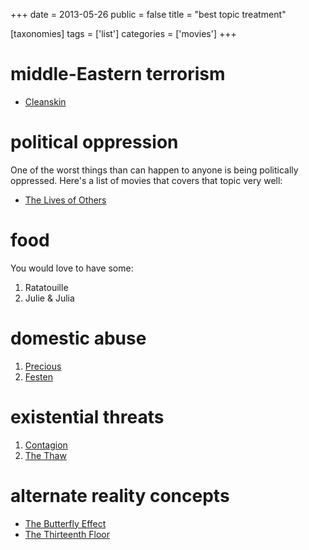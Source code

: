 +++
date = 2013-05-26
public = false
title = "best topic treatment"

[taxonomies]
tags = ['list']
categories = ['movies']
+++

middle-Eastern terrorism
========================

-   [Cleanskin]

political oppression
====================

One of the worst things than can happen to anyone is being politically
oppressed. Here\'s a list of movies that covers that topic very well:

-   [The Lives of Others]

food
====

You would love to have some:

1.  Ratatouille
2.  Julie & Julia

domestic abuse
==============

1.  [Precious]
2.  [Festen]

existential threats
===================

1.  [Contagion]
2.  [The Thaw]

alternate reality concepts
==========================

-   [The Butterfly Effect]
-   [The Thirteenth Floor]

  [Cleanskin]: http://tshepang.net/cleanskin-2012
  [The Lives of Others]: http://tshepang.net/the-lives-of-others-2006
  [Precious]: http://tshepang.net/precious-2009
  [Festen]: http://tshepang.net/festen-1998
  [Contagion]: http://tshepang.net/contagion-2011
  [The Thaw]: http://tshepang.net/the-thaw-2009
  [The Butterfly Effect]: http://tshepang.net/the-butterfly-effect-2004
  [The Thirteenth Floor]: http://tshepang.net/the-thirteenth-floor-1999
